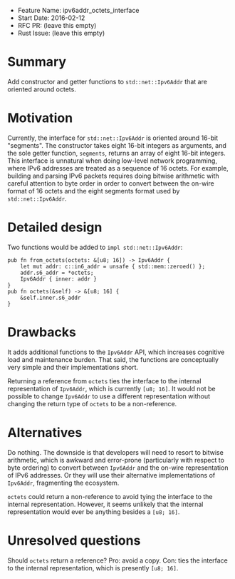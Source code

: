- Feature Name: ipv6addr_octets_interface
- Start Date: 2016-02-12
- RFC PR: (leave this empty)
- Rust Issue: (leave this empty)

# Summary
[summary]: #summary

Add constructor and getter functions to `std::net::Ipv6Addr` that are
oriented around octets.

# Motivation
[motivation]: #motivation

Currently, the interface for `std::net::Ipv6Addr` is oriented around 16-bit
"segments".  The constructor takes eight 16-bit integers as arguments,
and the sole getter function, `segments`, returns an array of eight
16-bit integers.  This interface is unnatural when doing low-level network
programming, where IPv6 addresses are treated as a sequence of 16 octets.
For example, building and parsing IPv6 packets requires doing
bitwise arithmetic with careful attention to byte order in order to convert
between the on-wire format of 16 octets and the eight segments format used
by `std::net::Ipv6Addr`.

# Detailed design
[design]: #detailed-design

Two functions would be added to `impl std::net::Ipv6Addr`:

```
pub fn from_octets(octets: &[u8; 16]) -> Ipv6Addr {
	let mut addr: c::in6_addr = unsafe { std::mem::zeroed() };
	addr.s6_addr = *octets;
	Ipv6Addr { inner: addr }
}
pub fn octets(&self) -> &[u8; 16] {
	&self.inner.s6_addr
}
```

# Drawbacks
[drawbacks]: #drawbacks

It adds additional functions to the `Ipv6Addr` API, which increases cognitive load
and maintenance burden.  That said, the functions are conceptually very simple
and their implementations short.

Returning a reference from `octets` ties the interface to the internal representation
of `Ipv6Addr`, which is currently `[u8; 16]`.  It would not be possible to change `Ipv6Addr`
to use a different representation without changing the return type of `octets` to be a non-reference.

# Alternatives
[alternatives]: #alternatives

Do nothing.  The downside is that developers will need to resort to
bitwise arithmetic, which is awkward and error-prone (particularly with
respect to byte ordering) to convert between `Ipv6Addr` and the on-wire
representation of IPv6 addresses.  Or they will use their alternative
implementations of `Ipv6Addr`, fragmenting the ecosystem.

`octets` could return a non-reference to avoid tying the interface to the
internal representation.  However, it seems unlikely that the internal
representation would ever be anything besides a `[u8; 16]`.

# Unresolved questions
[unresolved]: #unresolved-questions

Should `octets` return a reference?  Pro: avoid a copy.  Con: ties the interface to the internal
representation, which is presently `[u8; 16]`.
